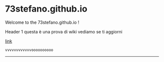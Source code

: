 # 73stefano.github.io

Welcome to the 73stefano.github.io !

Header 1 questa è una prova di wiki
  vediamo se ti aggiorni

[link](https://github.com/73stefano/Progetto-Boruvka/blob/master/Implementazione%20dell’algoritmo%20di%20Borůvka.pdf) 

`vvvvvvvvvvvvoooooooooo`
***
